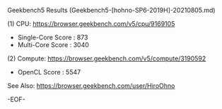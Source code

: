 
Geekbench5 Results (Geekbench5-[hohno-SP6-2019H]-20210805.md)

(1) CPU: https://browser.geekbench.com/v5/cpu/9169105

* Single-Core Score : 873
* Multi-Core Score  : 3040

(2) Compute: https://browser.geekbench.com/v5/compute/3190592

* OpenCL Score : 5547

See Also:
https://browser.geekbench.com/user/HiroOhno

-EOF-
